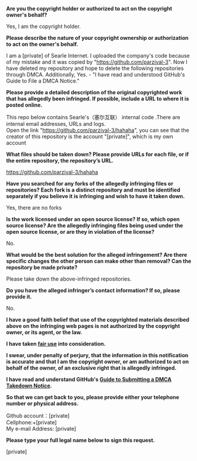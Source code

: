 **Are you the copyright holder or authorized to act on the copyright owner's behalf?**

Yes, I am the copyright holder.

**Please describe the nature of your copyright ownership or authorization to act on the owner's behalf.**

I am a [private] of Searle Internet. I uploaded the company's code because of my mistake and it was copied by "https://github.com/parzival-3". Now I have deleted my repository and hope to delete the following repositories through DMCA. Additionally, Yes. - "I have read and understood GitHub's Guide to File a DMCA Notice."

**Please provide a detailed description of the original copyrighted work that has allegedly been infringed. If possible, include a URL to where it is posted online.**

This repo below contains Searle's（塞尔互联） internal code .There are internal email addresses, URLs and logs.  
Open the link "https://github.com/parzival-3/hahaha", you can see that the creator of this repository is the account "[private]", which is my own account

**What files should be taken down? Please provide URLs for each file, or if the entire repository, the repository’s URL.**

https://github.com/parzival-3/hahaha  

**Have you searched for any forks of the allegedly infringing files or repositories? Each fork is a distinct repository and must be identified separately if you believe it is infringing and wish to have it taken down.**

Yes, there are no forks

**Is the work licensed under an open source license? If so, which open source license? Are the allegedly infringing files being used under the open source license, or are they in violation of the license?**

No.

**What would be the best solution for the alleged infringement? Are there specific changes the other person can make other than removal? Can the repository be made private?**

Please take down the above-infringed repositories.

**Do you have the alleged infringer’s contact information? If so, please provide it.**

No.

**I have a good faith belief that use of the copyrighted materials described above on the infringing web pages is not authorized by the copyright owner, or its agent, or the law.**

**I have taken <a href="https://www.lumendatabase.org/topics/22">fair use</a> into consideration.**

**I swear, under penalty of perjury, that the information in this notification is accurate and that I am the copyright owner, or am authorized to act on behalf of the owner, of an exclusive right that is allegedly infringed.**

**I have read and understand GitHub's <a href="https://docs.github.com/articles/guide-to-submitting-a-dmca-takedown-notice/">Guide to Submitting a DMCA Takedown Notice</a>.**

**So that we can get back to you, please provide either your telephone number or physical address.**

Github account：[private]  
Cellphone:+[private]  
My e-mail Address: [private]  

**Please type your full legal name below to sign this request.**

[private]  
